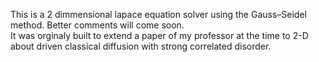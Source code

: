 This is a 2 dimmensional lapace equation solver using the Gauss–Seidel method. Better comments will come soon.  
It was orginaly built to extend a paper of my professor at the time to 2-D about driven classical diffusion with 
strong correlated disorder.
